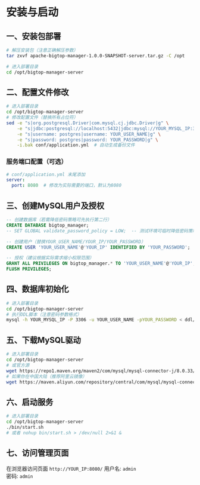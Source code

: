 # 安装与启动

## 一、安装包部署
```bash
# 解压安装包（注意正确解压参数）
tar zxvf apache-bigtop-manager-1.0.0-SNAPSHOT-server.tar.gz -C /opt

# 进入部署目录
cd /opt/bigtop-manager-server
```

## 二、配置文件修改

```bash
# 进入部署目录
cd /opt/bigtop-manager-server
# 修改配置文件（替换所有占位符）
sed -e "s|org.postgresql.Driver|com.mysql.cj.jdbc.Driver|g" \
    -e "s|jdbc:postgresql://localhost:5432|jdbc:mysql://YOUR_MYSQL_IP:3306|g" \
    -e "s|username: postgres|username: YOUR_USER_NAME|g" \
    -e "s|password: postgres|password: YOUR_PASSWORD|g" \
    -i.bak conf/application.yml  # 自动生成备份文件
```

### 服务端口配置（可选）

```yaml
# conf/application.yml 末尾添加
server:
  port: 8080  # 修改为实际需要的端口，默认为8080
```
## 三、创建MySQL用户及授权

```sql
-- 创建数据库（若需降低密码策略可先执行第二行）
CREATE DATABASE bigtop_manager;
-- SET GLOBAL validate_password_policy = LOW;  -- 测试环境可临时降低密码策略

-- 创建用户（替换YOUR_USER_NAME/YOUR_IP/YOUR_PASSWORD）
CREATE USER 'YOUR_USER_NAME'@'YOUR_IP' IDENTIFIED BY 'YOUR_PASSWORD';

-- 授权（建议根据实际需求缩小权限范围）
GRANT ALL PRIVILEGES ON bigtop_manager.* TO 'YOUR_USER_NAME'@'YOUR_IP';
FLUSH PRIVILEGES;
```


## 四、数据库初始化

```bash
# 进入部署目录
cd /opt/bigtop-manager-server
# 执行DDL脚本（注意密码参数格式）
mysql -h YOUR_MYSQL_IP -P 3306 -u YOUR_USER_NAME -pYOUR_PASSWORD < ddl/MySQL-DDL-CREATE.sql
```

## 五、下载MySQL驱动

```bash
# 进入部署目录
cd /opt/bigtop-manager-server
# 或官方源
wget https://repo1.maven.org/maven2/com/mysql/mysql-connector-j/8.0.33/mysql-connector-j-8.0.33.jar -O libs/mysql-connector-j-8.0.33.jar
# 如果你在中国大陆（推荐阿里云镜像）
wget https://maven.aliyun.com/repository/central/com/mysql/mysql-connector-j/8.0.33/mysql-connector-j-8.0.33.jar -O libs/mysql-connector-j-8.0.33.jar
```

## 六、启动服务

```bash
# 进入部署目录
cd /opt/bigtop-manager-server
./bin/start.sh
# 或者 nohup bin/start.sh > /dev/null 2>&1 &
```

## 七、访问管理页面

在浏览器访问页面 `http://YOUR_IP:8080/`
用户名: `admin`  
密码: `admin`